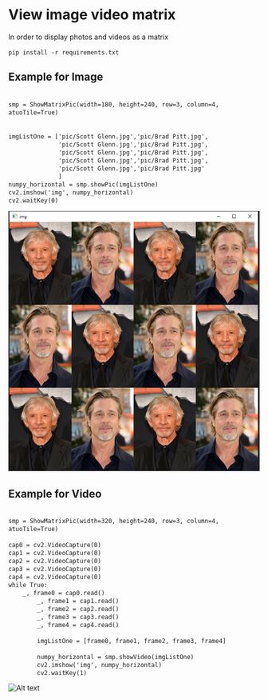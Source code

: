 # View image video matrix

In order to display photos and videos as a matrix


<pre><code>pip install -r requirements.txt
</code></pre>


## Example for Image


<pre><code>
smp = ShowMatrixPic(width=180, height=240, row=3, column=4, atuoTile=True)
  

imgListOne = ['pic/Scott Glenn.jpg','pic/Brad Pitt.jpg',
              'pic/Scott Glenn.jpg','pic/Brad Pitt.jpg',
              'pic/Scott Glenn.jpg','pic/Brad Pitt.jpg',
              'pic/Scott Glenn.jpg','pic/Brad Pitt.jpg',
              'pic/Scott Glenn.jpg','pic/Brad Pitt.jpg'
              ]
numpy_horizontal = smp.showPic(imgListOne)
cv2.imshow('img', numpy_horizontal)
cv2.waitKey(0)
</code></pre>
![Alt text](/img/1.png)


## Example for Video

<pre><code>
smp = ShowMatrixPic(width=320, height=240, row=3, column=4, atuoTile=True)

cap0 = cv2.VideoCapture(0)
cap1 = cv2.VideoCapture(0)
cap2 = cv2.VideoCapture(0)
cap3 = cv2.VideoCapture(0)
cap4 = cv2.VideoCapture(0)
while True:
	_, frame0 = cap0.read()
        _, frame1 = cap1.read()
        _, frame2 = cap2.read()
        _, frame3 = cap3.read()
        _, frame4 = cap4.read()

        imgListOne = [frame0, frame1, frame2, frame3, frame4]
   
        numpy_horizontal = smp.showVideo(imgListOne)
        cv2.imshow('img', numpy_horizontal)
        cv2.waitKey(1)
</code></pre>
![Alt text](/img/2.gif)
